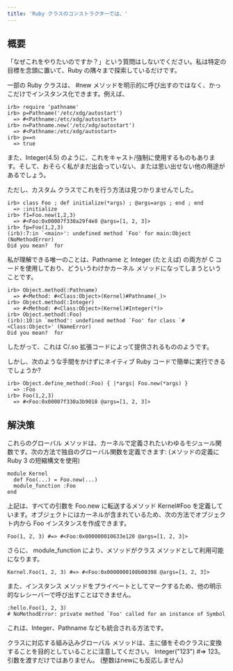```yaml
---
title: 'Ruby クラスのコンストラクターでは、'
---
```


## 概要
「なぜこれをやりたいのですか？」という質問はしないでください。私は特定の目標を念頭に置いて、Ruby の隅々まで探索しているだけです。

一部の Ruby クラスは、 #new メソッドを明示的に呼び出すのではなく、かっこだけでインスタンス化できます。例えば、

```
irb> require 'pathname'
irb> p=Pathname('/etc/xdg/autostart')
  => #<Pathname:/etc/xdg/autostart>
irb> n=Pathname.new('/etc/xdg/autostart')
  => #<Pathname:/etc/xdg/autostart>
irb> p==n
  => true

```
また、Integer(4.5) のように、これをキャスト/強制に使用するものもあります。そして、おそらく私がまだ出会っていない、または思い出せない他の用途があるでしょう。

ただし、カスタム クラスでこれを行う方法は見つかりませんでした。

```
irb> class Foo ; def initialize(*args) ; @args=args ; end ; end
  => :initialize
irb> f1=Foo.new(1,2,3)
  => #<Foo:0x00007f330a29f4e8 @args=[1, 2, 3]>
irb> fp=Foo(1,2,3)
(irb):7:in `<main>': undefined method `Foo' for main:Object (NoMethodError)
Did you mean?  for

```
私が理解できる唯一のことは、Pathname と Integer (たとえば) の両方が C コードを使用しており、どういうわけかカーネル メソッドになってしまうということです。

```
irb> Object.method(:Pathname)
  => #<Method: #<Class:Object>(Kernel)#Pathname(_)>
irb> Object.method(:Integer)
  => #<Method: #<Class:Object>(Kernel)#Integer(*)>
irb> Object.method(:Foo)
(irb):10:in `method': undefined method `Foo' for class `#<Class:Object>' (NameError)
Did you mean?  for

```
したがって、これは C/.so 拡張コードによって提供されるもののようです。

しかし、次のような手間をかけずにネイティブ Ruby コードで簡単に実行できるでしょうか?

```
irb> Object.define_method(:Foo) { |*args| Foo.new(*args) }
  => :Foo
irb> Foo(1,2,3)
  => #<Foo:0x00007f330a3b9018 @args=[1, 2, 3]>

```
## 解決策
これらのグローバル メソッドは、カーネルで定義されたいわゆるモジュール関数です。次の方法で独自のグローバル関数を定義できます: (メソッドの定義に Ruby 3 の短縮構文を使用)

```
module Kernel
  def Foo(...) = Foo.new(...)
  module_function :Foo
end

```
上記は、すべての引数を Foo.new に転送するメソッド Kernel#Foo を定義しています。オブジェクトにはカーネルが含まれているため、次の方法でオブジェクト内から Foo インスタンスを作成できます。

```
Foo(1, 2, 3) #=> #<Foo:0x000000010633e120 @args=[1, 2, 3]>

```
さらに、 module_function により、メソッドがクラス メソッドとして利用可能になります。

```
Kernel.Foo(1, 2, 3) #=> #<Foo:0x0000000108b00398 @args=[1, 2, 3]>

```
また、インスタンス メソッドをプライベートとしてマークするため、他の明示的なレシーバーで呼び出すことはできません。

```
:hello.Foo(1, 2, 3)
# NoMethodError: private method `Foo' called for an instance of Symbol

```
これは、Integer、Pathname なども統合される方法です。

クラスに対応する組み込みグローバル メソッドは、主に値をそのクラスに変換することを目的としていることに注意してください。 Integer("123") #=> 123。引数を渡すだけではありません。 (整数はnewにも反応しません)

